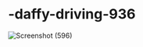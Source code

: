 # -daffy-driving-936





![Screenshot (596)](https://user-images.githubusercontent.com/107476738/207091123-a726340b-c914-40ad-af63-cb4573da58ff.png)
